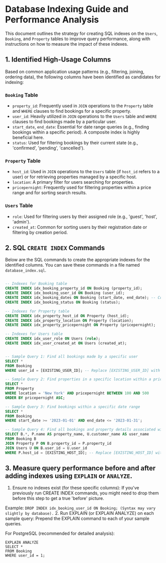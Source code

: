 # Database Indexing Guide and Performance Analysis

This document outlines the strategy for creating SQL indexes on the `Users`, `Booking`, and `Property` tables to improve query performance, along with instructions on how to measure the impact of these indexes.

## 1. Identified High-Usage Columns

Based on common application usage patterns (e.g., filtering, joining, ordering data), the following columns have been identified as candidates for indexing:

### `Booking` Table
* `property_id`: Frequently used in `JOIN` operations to the `Property` table and `WHERE` clauses to find bookings for a specific property.
* `user_id`: Heavily utilized in `JOIN` operations to the `Users` table and `WHERE` clauses to find bookings made by a particular user.
* `start_date`, `end_date`: Essential for date range queries (e.g., finding bookings within a specific period). A composite index is highly beneficial here.
* `status`: Used for filtering bookings by their current state (e.g., 'confirmed', 'pending', 'cancelled').

### `Property` Table
* `host_id`: Used in `JOIN` operations to the `Users` table (if `host_id` refers to a user) or for retrieving properties managed by a specific host.
* `location`: A primary filter for users searching for properties.
* `pricepernight`: Frequently used for filtering properties within a price range and for sorting search results.

### `Users` Table
* `role`: Used for filtering users by their assigned role (e.g., 'guest', 'host', 'admin').
* `created_at`: Common for sorting users by their registration date or filtering by creation period.

## 2. SQL `CREATE INDEX` Commands

Below are the SQL commands to create the appropriate indexes for the identified columns. You can save these commands in a file named `database_index.sql`.

```sql

-- Indexes for Booking table
CREATE INDEX idx_booking_property_id ON Booking (property_id);
CREATE INDEX idx_booking_user_id ON Booking (user_id);
CREATE INDEX idx_booking_dates ON Booking (start_date, end_date); -- Composite index for date range queries
CREATE INDEX idx_booking_status ON Booking (status);

-- Indexes for Property table
CREATE INDEX idx_property_host_id ON Property (host_id);
CREATE INDEX idx_property_location ON Property (location);
CREATE INDEX idx_property_pricepernight ON Property (pricepernight);

-- Indexes for Users table
CREATE INDEX idx_user_role ON Users (role);
CREATE INDEX idx_user_created_at ON Users (created_at);


-- Sample Query 1: Find all bookings made by a specific user
SELECT *
FROM Booking
WHERE user_id = [EXISTING_USER_ID]; -- Replace [EXISTING_USER_ID] with an actual ID from your Users table

-- Sample Query 2: Find properties in a specific location within a price range, sorted by price
SELECT *
FROM Property
WHERE location = 'New York' AND pricepernight BETWEEN 100 AND 500
ORDER BY pricepernight ASC;

-- Sample Query 3: Find bookings within a specific date range
SELECT *
FROM Booking
WHERE start_date >= '2023-01-01' AND end_date <= '2023-01-31';

-- Sample Query 4: Find all bookings and property details associated with a specific host
SELECT B.*, P.name AS property_name, U.customer_name AS user_name
FROM Booking B
JOIN Property P ON B.property_id = P.property_id
JOIN Users U ON B.user_id = U.user_id
WHERE P.host_id = [EXISTING_HOST_ID]; -- Replace [EXISTING_HOST_ID] with an actual host ID
```

## 3. Measure query performance before and after adding indexes using `EXPLAIN` or `ANALYZE`.

1. Ensure no indexes exist (for these specific columns): If you've previously run CREATE INDEX commands, you might need to drop them before this step to get a true 'before' picture.

Example: ```DROP INDEX idx_booking_user_id ON Booking; (Syntax may vary slightly by database).```
2. Run EXPLAIN (or EXPLAIN ANALYZE) on each sample query: Prepend the EXPLAIN command to each of your sample queries.

For PostgreSQL (recommended for detailed analysis):
```
EXPLAIN ANALYZE
SELECT *
FROM Booking
WHERE user_id = 1;
```
